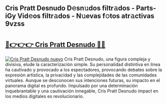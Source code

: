 ## Cris Pratt Desnudo D𝚎sn𝚞dos filtr𝚊dos - Parts-iGy Vid𝚎os filtr𝚊dos - N𝚞evas f𝚘tos atr𝚊ctivas 9vzss

# <h2><a href="http://mba2vv1.tromn.icu/?c=Cris+Pratt+Desnudo">🔗👉👉👉 Cris Pratt Desnudo 🔗🔗</a></h2>

[![Cris Pratt Desnudo nuevo](https://i.imgur.com/pEAQMta.gif)](http://mba2vv1.tromn.icu/?c=Cris+Pratt+Desnudo)
Cris Pratt Desnudo, una figura compleja y divisiva, elude la caracterización simple. Su personalidad distintiva en línea ha cautivado y provocado a los espectadores, provocando debates sobre la expresión artística, la privacidad y las complejidades de las comunidades virtuales. Aunque se desconocen sus intenciones futuras, su impacto en el panorama digital es profundo. Impulsado por una determinación inquebrantable y una cautivación innegable, Cris Pratt Desnudo impact en los medios digitales es revolucionario.
